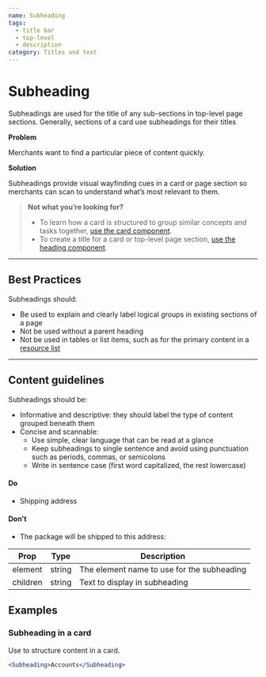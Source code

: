 ```yaml
---
name: Subheading
tags:
  - title bar
  - top-level
  - description
category: Titles and text
---
```


# Subheading

Subheadings are used for the title of any sub-sections in top-level page
sections. Generally, sections of a card use subheadings for their titles

**Problem**

Merchants want to find a particular piece of content quickly.


**Solution**

Subheadings provide visual wayfinding cues in a card or page section so merchants
can scan to understand what’s most relevant to them.

>**Not what you’re looking for?**
>* To learn how a card is structured to group similar concepts and tasks together, [use the card component](/components/structure/card).
>* To create a title for a card or top-level page section, [use the heading component](/components/titles-and-text/heading).

---

## Best Practices

Subheadings should:

* Be used to explain and clearly label logical groups in existing sections of a page
* Not be used without a parent heading
* Not be used in tables or list items, such as for the primary content in a [resource list](/components/tables-and-lists/resource-list)

---

## Content guidelines

Subheadings should be:

* Informative and descriptive: they should label the type of content grouped
beneath them
* Concise and scannable:
  * Use simple, clear language that can be read at a glance
  * Keep subheadings to single sentence and avoid using punctuation such as
  periods, commas, or semicolons
  * Write in sentence case (first word capitalized, the rest lowercase)

<!-- usagelist -->
#### Do
- Shipping address

#### Don't
- The package will be shipped to this address:

<!-- end -->

| Prop | Type | Description |
| ---- | ---- | ----------- |
| element | string | 	The element name to use for the subheading |
| children | string | Text to display in subheading |

## Examples

### Subheading in a card

Use to structure content in a card.

```jsx
<Subheading>Accounts</Subheading>
```
